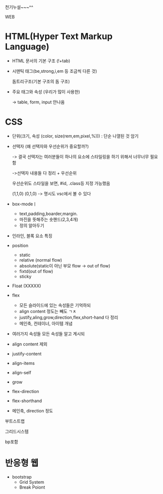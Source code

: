 천기누설~~~^^

WEB

# HTML(Hyper Text Markup Language)

- HTML 문서의 기본 구조 (!+tab)

- 시맨틱 태그(be,strong,i,em 등 조금씩 다른 것)

  돔트리구조(기본 구조의 돔 구조)

- 주요 태그와 속성 (우리가 많이 사용한)

  -> table, form, input 안나옴











# CSS

- 단위(크기, 속성 (color, size(rem,em,pixel,%))) : 단순 나열된 것 암기

- 선택자 (왜 선택자와 우선순위가 중요할까?) 

  -> 결국 선택자는 여러분들이 하나의 요소에 스타일링을 하기 위해서 너무너무 필요함

  ->선택자 내용들 다 정리 + 우선순위

  우선순위도 스타일을 보면, #id, .class등 지정 가능했음

  (1,1,0) (0,1,0) -> 명시도 vsc에서 볼 수 있다

- box-modeㅣ

  - text,padding,boarder,margin.
  - 마진을 뜻해주는 숏핸드(2,3,4개)
  - 정의 알아두기

- 인라인, 블록 요소 특징

- position

  - static 
  - relative (normal flow)
  - absolute(static이 아닌 부모 flow -> out of flow)
  - fixtd(out of flow)
  - sticky

- Float (XXXXX)

- flex 

  - 모든 슬라이드에 있는 속성들은 기억하되
  -  align content 정도는 빼도 ㄱㅊ
  - justify,aling,grow,direction,flex,short-hand 다 정리
  - 메인축, 컨테이너, 아이템 개념






- 여러가지 속성들 모든 속성들 알고 계시되
- align content 제외
- justify-content 
- align-items
-  align-self
- grow
- flex-direction
- flex-shorthand
- 메인축, direction 정도



부트스트랩

그리드시스템

bp포함 









# 반응형 웹

- bootstrap
  - Grid System
  - Break Poiont